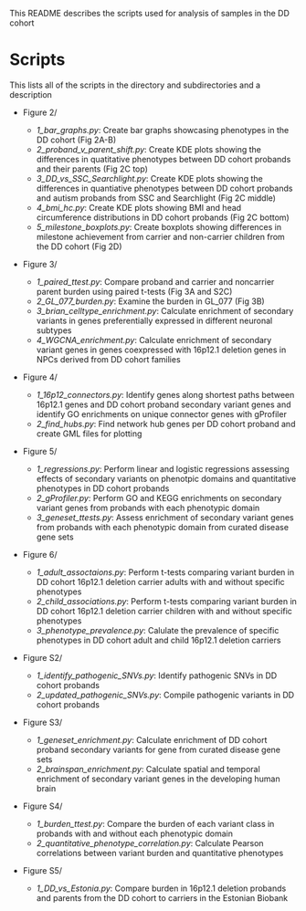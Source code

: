This README describes the scripts used for analysis of samples in the DD cohort

# Scripts
This lists all of the scripts in the directory and subdirectories and a description
- Figure 2/
	- _1_bar_graphs.py_: Create bar graphs showcasing phenotypes in the DD cohort (Fig 2A-B)
	- _2_proband_v_parent_shift.py_: Create KDE plots showing the differences in quatitative phenotypes between DD cohort probands and their parents (Fig 2C top)
	- _3_DD_vs_SSC_Searchlight.py_: Create KDE plots showing the differences in quantiative phenotypes between DD cohort probands and autism probands from SSC and Searchlight (Fig 2C middle)
	- _4_bmi_hc.py_: Create KDE plots showing BMI and head circumference distributions in DD cohort probands (Fig 2C bottom)
	- _5_milestone_boxplots.py_: Create boxplots showing differences in milestone achievement from carrier and non-carrier children from the DD cohort (Fig 2D)
- Figure 3/
	- _1_paired_ttest.py_: Compare proband and carrier and noncarrier parent burden using paired t-tests (Fig 3A and S2C)
	- _2_GL_077_burden.py_: Examine the burden in GL_077 (Fig 3B)
	- _3_brian_celltype_enrichment.py_: Calculate enrichment of secondary variants in genes preferentially expressed in different neuronal subtypes
	- _4_WGCNA_enrichment.py_: Calculate enrichment of secondary variant genes in genes coexpressed with 16p12.1 deletion genes in NPCs derived from DD cohort families
- Figure 4/
	- _1_16p12_connectors.py_: Identify genes along shortest paths between 16p12.1 genes and DD cohort proband secondary variant genes and identify GO enrichments on unique connector genes with gProfiler
	- _2_find_hubs.py_: Find network hub genes per DD cohort proband and create GML files for plotting
- Figure 5/
	- _1_regressions.py_: Perform linear and logistic regressions assessing effects of secondary variants on phenotpic domains and quantitative phenotypes in DD cohort probands
	- _2_gProfiler.py_: Perform GO and KEGG enrichments on secondary variant genes from probands with each phenotypic domain
	- _3_geneset_ttests.py_: Assess enrichment of secondary variant genes from probands with each phenotypic domain from curated disease gene sets
- Figure 6/
	- _1_adult_assoctaions.py_: Perform t-tests comparing variant burden in DD cohort 16p12.1 deletion carrier adults with and without specific phenotypes
	- _2_child_associations.py_: Perform t-tests comparing variant burden in DD cohort 16p12.1 deletion carrier children with and without specific phenotypes
	- _3_phenotype_prevalence.py_: Calulate the prevalence of specific phenotypes in DD cohort adult and child 16p12.1 deletion carriers

- Figure S2/
	- _1_identify_pathogenic_SNVs.py_: Identify pathogenic SNVs in DD cohort probands
	- _2_updated_pathogenic_SNVs.py_: Compile pathogenic variants in DD cohort probands
- Figure S3/
	- _1_geneset_enrichment.py_: Calculate enrichment of DD cohort proband secondary variants for gene from curated disease gene sets
	- _2_brainspan_enrichment.py_: Calculate spatial and temporal enrichment of secondary variant genes in the developing human brain
- Figure S4/
	- _1_burden_ttest.py_: Compare the burden of each variant class in probands with and without each phenotypic domain
	- _2_quantitative_phenotype_correlation.py_: Calculate Pearson correlations between variant burden and quantitative phenotypes
- Figure S5/
	- _1_DD_vs_Estonia.py_: Compare burden in 16p12.1 deletion probands and parents from the DD cohort to carriers in the Estonian Biobank